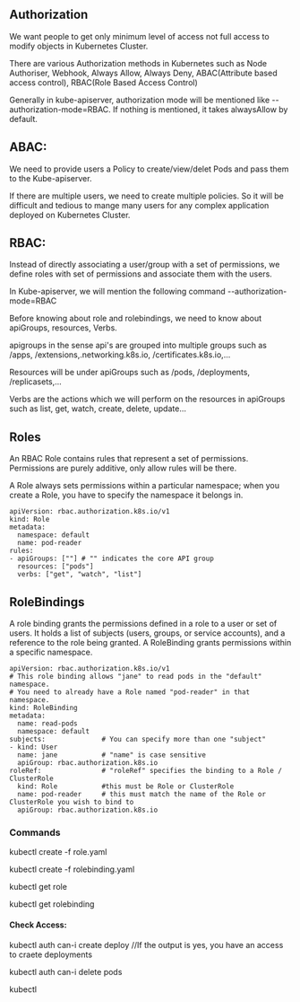 ## Authorization
We want people to get only minimum level of access not full access to modify objects in Kubernetes Cluster.

There are various Authorization methods in Kubernetes such as Node Authoriser, Webhook, Always Allow, Always Deny, ABAC(Attribute based access control), RBAC(Role Based Access Control)

Generally in kube-apiserver, authorization mode will be mentioned like --authorization-mode=RBAC. If nothing is mentioned, it takes alwaysAllow by default.

## ABAC:
We need to provide users a Policy to create/view/delet Pods and pass them to the Kube-apiserver.

If there are multiple users, we need to create multiple policies. So it will be difficult and tedious to mange many users for any complex application deployed on Kubernetes Cluster.

## RBAC:
Instead of directly associating a user/group with a set of permissions, we define roles with set of permissions and associate them with the users.

In Kube-apiserver, we will mention the following command --authorization-mode=RBAC

Before knowing about role and rolebindings, we need to know about apiGroups, resources, Verbs.

apigroups in the sense api's are grouped into multiple groups such as /apps, /extensions,.networking.k8s.io, /certificates.k8s.io,...

Resources will be under apiGroups such as /pods, /deployments, /replicasets,...

Verbs are the actions which we will perform on the resources in apiGroups such as list, get, watch, create, delete, update...

## Roles
An RBAC Role contains rules that represent a set of permissions. Permissions are purely additive, only allow rules will be there.

A Role always sets permissions within a particular namespace; when you create a Role, you have to specify the namespace it belongs in.
```
apiVersion: rbac.authorization.k8s.io/v1
kind: Role
metadata:
  namespace: default
  name: pod-reader
rules:
- apiGroups: [""] # "" indicates the core API group
  resources: ["pods"]
  verbs: ["get", "watch", "list"]
```
## RoleBindings
A role binding grants the permissions defined in a role to a user or set of users. It holds a list of subjects (users, groups, or service accounts), and a reference to the role being granted. 
A RoleBinding grants permissions within a specific namespace.
```
apiVersion: rbac.authorization.k8s.io/v1
# This role binding allows "jane" to read pods in the "default" namespace.
# You need to already have a Role named "pod-reader" in that namespace.
kind: RoleBinding
metadata:
  name: read-pods
  namespace: default
subjects:              # You can specify more than one "subject"
- kind: User
  name: jane           # "name" is case sensitive
  apiGroup: rbac.authorization.k8s.io
roleRef:               # "roleRef" specifies the binding to a Role / ClusterRole
  kind: Role           #this must be Role or ClusterRole
  name: pod-reader     # this must match the name of the Role or ClusterRole you wish to bind to
  apiGroup: rbac.authorization.k8s.io
```


### Commands
kubectl create -f role.yaml

kubectl create -f rolebinding.yaml

kubectl get role

kubectl get rolebinding

#### Check Access:
kubectl auth can-i create deploy     //If the output is yes, you have an access to craete deployments

kubectl auth can-i delete pods

kubectl 
